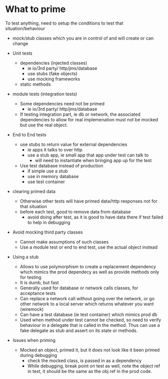 # What to prime

To test anything, need to setup the conditions to test that situation/behaviour

- mock/stub classes which you are in control of and will create or can change

- Unit tests
  - dependencies (injected classes)
    - ie io/3rd party/ http/jms/database
    - use stubs (fake objects)
    - use mocking frameworks
  - static methods

- module tests (integration tests)
  - Some dependencies need not be primed
    - ie io/3rd party/ http/jms/database
  - If testing integration part, ie db or network, the associated dependencies to allow for real implemenation must not be mocked but use the real object.

- End to End tests
  - use stubs to return value for external dependencies
    - ie apps it talks to over http
    - use a stub app, ie small app that app under test can talk to
      - will need to instantiate when bringing app up for the test
  - Use test database instead of production
    - if simple use a stub
    - use in memory database
    - use test container


- clearing primed data
  -  Otherwise other tests will have primed data/http responses not for that situation
  - before each test, good to remove data from database
    - avoid doing after test, as it is good to have data there if test failed to help in debugging

- Avoid mocking third party classes
  - Cannot make assumptions of such classes
  - Use a module test or end to end test, use the actual object instead

- Using a stub
  - Allows to use polymorphism to create a replacement dependency which mimics the prod dependecy as well as provide methods only for testing
  - It is dumb, but fast
  - Generally used for database or network calls classes, for acceptance tests
  - Can replace a network call without going over the network, or go other network to a local server which returns whatever you want (wiremock)
  - Can have a test database (ie test container) which mimics prod db
  - Used when method under test cannot be checked, so need to verify behaviour in a delegate that is called in the method. Thus can use a fake delegate as stub and assert on its state or methods.

- Issues when priming
  - Mocked an object, primed it, but it does not look like it been primed during debugging
    - check the mocked class, is passed in as a dependency
    - While debugging, break point on test as well, note the object ref in test, it should be the same as the obj ref in the prod code.
